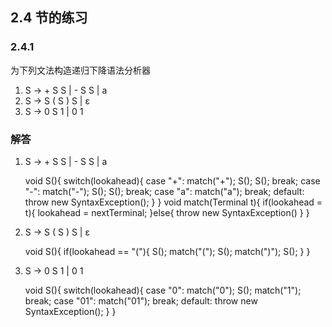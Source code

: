 ## 2.4 节的练习

### 2.4.1

为下列文法构造递归下降语法分析器

1. S -> + S S | - S S | a
2. S -> S ( S ) S | ε
3. S -> 0 S 1 | 0 1

### 解答

1. S -> + S S | - S S | a

    void S(){
        switch(lookahead){
            case "+":
                match("+"); S(); S();
                break;
            case "-":
                match("-"); S(); S();
                break;
            case "a":
                match("a");
                break;
            default:
                throw new SyntaxException();
        }
    }
    void match(Terminal t){
        if(lookahead = t){
            lookahead = nextTerminal;
        }else{
            throw new SyntaxException()
        }
    }

2. S -> S ( S ) S | ε

    void S(){
        if(lookahead == "("){
            S(); match("("); S(); match(")"); S();
        }
    }
    
   
3. S -> 0 S 1 | 0 1

    void S(){
        switch(lookahead){
            case "0":
                match("0"); S(); match("1");
                break;
            case "01":
                match("01");
                break;
            default:
                throw new SyntaxException();
        }
    }

